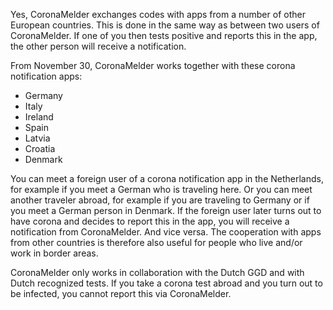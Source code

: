 Yes, CoronaMelder exchanges codes with apps from a number of other European countries. This is done in the same way as between two users of CoronaMelder. If one of you then tests positive and reports this in the app, the other person will receive a notification.

From November 30, CoronaMelder works together with these corona notification apps:

- Germany
- Italy
- Ireland
- Spain
- Latvia
- Croatia
- Denmark

You can meet a foreign user of a corona notification app in the Netherlands, for example if you meet a German who is traveling here. Or you can meet another traveler abroad, for example if you are traveling to Germany or if you meet a German person in Denmark. If the foreign user later turns out to have corona and decides to report this in the app, you will receive a notification from CoronaMelder. And vice versa. The cooperation with apps from other countries is therefore also useful for people who live and/or work in border areas.

CoronaMelder only works in collaboration with the Dutch GGD and with Dutch recognized tests. If you take a corona test abroad and you turn out to be infected, you cannot report this via CoronaMelder.
